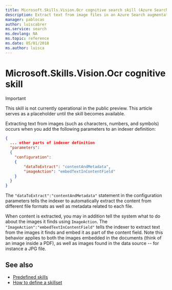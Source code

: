 ```yaml
---
title: Microsoft.Skills.Vision.Ocr cognitive search skill (Azure Search) | Microsoft Docs
description: Extract text from image files in an Azure Search augmentation pipeline.
manager: pablocas
author: luiscabrer
ms.service: search
ms.devlang: NA
ms.topic: reference
ms.date: 05/01/2018
ms.author: luisca
---
```

# Microsoft.Skills.Vision.Ocr cognitive skill

> [!Important]
> This skill is not currently operational in the public preview. This article serves as a placeholder until the skill becomes available.

Extracting text from images (such as characters, numbers, and symbols) occurs when you add the following parameters to an indexer definition:

```json
{
  ... other parts of indexer definition
  "parameters":
  {
  	"configuration": 
    {
    	"dataToExtract": "contentAndMetadata",
     	"imageAction": "embedTextInContentField"
	}
  }
}
```

The ```"dataToExtract":"contentAndMetadata"``` statement in the configuration parameters tells the indexer to automatically extract the content from different file formats as well as metadata related to each file. 

When content is extracted, you may in addition tell the system what to do about the images it finds using ```ImageAction```. The ```"ImageAction":"embedTextInContentField"``` tells the indexer to extract text from the images it finds and embed it as part of the content field. Note this behavior applies to both the images embedded in the documents (think of an image inside a PDF), as well as images found in the data source -- for instance a JPG file.  

## See also

+ [Predefined skills](cognitive-search-predefined-skills.md)
+ [How to define a skillset](cognitive-search-defining-skillset.md)